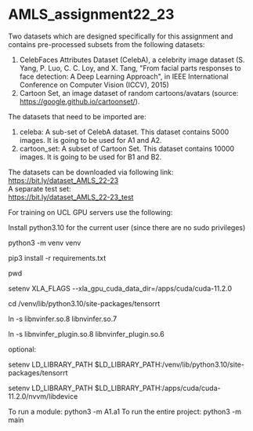 # AMLS_assignment22_23  
  
Two datasets which are designed specifically for this assignment and contains pre-processed subsets from the following datasets:
1. CelebFaces Attributes Dataset (CelebA), a celebrity image dataset (S. Yang, P. Luo, C. C. Loy, and X. Tang, "From facial parts responses to face detection: A Deep Learning Approach", in IEEE International Conference on Computer Vision (ICCV), 2015)  
2. Cartoon Set, an image dataset of random cartoons/avatars (source: https://google.github.io/cartoonset/).  
  
The datasets that need to be imported are:  
1. celeba: A sub-set of CelebA dataset. This dataset contains 5000 images. It is going to be used for A1 and A2.  
2. cartoon_set: A subset of Cartoon Set. This dataset contains 10000 images. It is going to be used for B1 and B2.  
  
The datasets can be downloaded via following link:  
https://bit.ly/dataset_AMLS_22-23  
A separate test set:  
https://bit.ly/dataset_AMLS_22-23_test  
  
  
  
For training on UCL GPU servers use the following:

Install python3.10 for the current user (since there are no sudo privileges) 

python3 -m venv venv

pip3 install -r requirements.txt

pwd

setenv XLA_FLAGS --xla_gpu_cuda_data_dir=/apps/cuda/cuda-11.2.0

cd /venv/lib/python3.10/site-packages/tensorrt

ln -s libnvinfer.so.8 libnvinfer.so.7

ln -s libnvinfer_plugin.so.8 libnvinfer_plugin.so.6

optional: 

setenv LD_LIBRARY_PATH $LD_LIBRARY_PATH\:<last command output>/venv/lib/python3.10/site-packages/tensorrt

setenv LD_LIBRARY_PATH $LD_LIBRARY_PATH\:/apps/cuda/cuda-11.2.0/nvvm/libdevice

To run a module: python3 -m A1.a1
To run the entire project: python3 -m main
